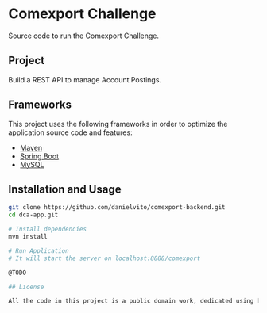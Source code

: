 # Comexport Challenge

Source code to run the Comexport Challenge.

## Project

Build a REST API to manage Account Postings.

## Frameworks

This project uses the following frameworks in order to optimize the application source code and features:

* [Maven](https://maven.apache.org/)
* [Spring Boot](http://spring.io/)
* [MySQL](https://www.mysql.com/)

## Installation and Usage

```sh
git clone https://github.com/danielvito/comexport-backend.git
cd dca-app.git

# Install dependencies
mvn install

# Run Application
# It will start the server on localhost:8888/comexport

@TODO

## License

All the code in this project is a public domain work, dedicated using [CC0 1.0](https://creativecommons.org/publicdomain/zero/1.0/). Feel free to do whatever you want with it.